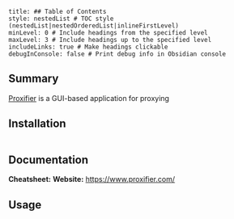 ```table-of-contents
title: ## Table of Contents
style: nestedList # TOC style (nestedList|nestedOrderedList|inlineFirstLevel)
minLevel: 0 # Include headings from the specified level
maxLevel: 3 # Include headings up to the specified level
includeLinks: true # Make headings clickable
debugInConsole: false # Print debug info in Obsidian console
```

## Summary
[Proxifier](https://www.proxifier.com/) is a GUI-based application for proxying 

## Installation
```

```

## Documentation
**Cheatsheet:** 
**Website:** https://www.proxifier.com/
## Usage
